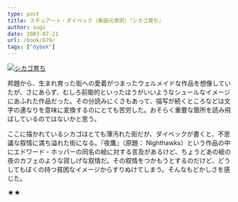 ```yaml
---
type: post
title: スチュアート・ダイベック（柴田元幸訳）『シカゴ育ち』
author: sugi
date: 2003-07-21
url: /book/679/
tags: ["dybek"]
---
```

<a href="http://www.amazon.co.jp/exec/obidos/ASIN/4560071438/chezsugi-22/ref=nosim/" onclick="_gaq.push(['_trackEvent', 'outbound-article', 'http://www.amazon.co.jp/exec/obidos/ASIN/4560071438/chezsugi-22/ref=nosim/', '']);" name="amazletlink" target="_blank"><img src="http://i0.wp.com/ec2.images-amazon.com/images/I/41NWGY3ERPL.SL160.jpg?w=660" alt="シカゴ育ち" class="alignleft" data-recalc-dims="1" /></a>

邦題から、生まれ育った街への愛着がつまったウェルメイドな作品を想像していたが、さにあらず、むしろ前衛的といったほうがいいようなシュールなイメージにあふれた作品だった。その分読みにくさもあって、描写が続くところなどは文字の連なりを意味に変換するのにとても苦労した。おそらく重要な箇所を読み飛ばしているのではないかと思う。

ここに描かれているシカゴはとても薄汚れた街だが、ダイベックが書くと、不思議な叙情に満ち溢れた街になる。『夜鷹』（原題： Nighthawks）という作品の中にエドワード・ホッパーの同名の絵に対する言及があるけど、ちょうどあの絵の夜のカフェのような寂しげな叙情だ。その叙情をつかもうとするのだけど、どうしてもぼくの持つ貧困なイメージからすりぬけてしまう。そんなもどかしさを感じた。

★★
